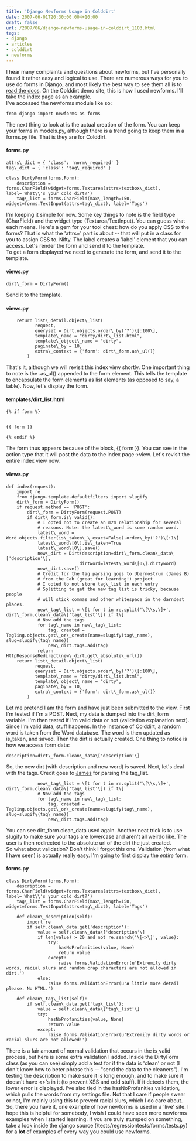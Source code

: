 ```yaml
---
title: 'Django Newforms Usage in Colddirt'
date: 2007-06-01T20:30:00.004+10:00
draft: false
url: /2007/06/django-newforms-usage-in-colddirt_1103.html
tags: 
- django
- articles
- colddirt
- newforms
---
```


I hear many complaints and questions about newforms, but I've personally found it rather easy and logical to use. There are numerous ways for you to use do forms in Django, and most likely the best way to see them all is to [read the docs](http://www.djangoproject.com/documentation/newforms/). On the Colddirt demo site, this is how I used newforms. I'll take the index page as an example.  
I've accessed the newforms module like so:  
```
from django import newforms as forms
```  
  
The next thing to look at is the actual creation of the form. You can keep your forms in models.py, although there is a trend going to keep them in a forms.py file. That is they are for Colddirt.  

#### forms.py

  
  
```
attrs\_dict = { 'class': 'norm\_required' }
tag\_dict = { 'class': 'tag\_required' }

class DirtyForm(forms.Form):
    description = forms.CharField(widget=forms.Textarea(attrs=textbox\_dict), label='What\\'s your cold dirt?')
    tag\_list = forms.CharField(max\_length=150, widget=forms.TextInput(attrs=tag\_dict), label='Tags')
```  
  
I'm keeping it simple for now. Some key things to note is the field type (CharField) and the widget type (Textarea/TextInput). You can guess what each means. Here's a gem for your tool chest: how do you apply CSS to the forms? That is what the 'attrs=' part is about -- that will put in a class for you to assign CSS to. Nifty. The label creates a 'label' element that you can access. Let's render the form and send it to the template.  
To get a form displayed we need to generate the form, and send it to the template.  

#### views.py

  
```
dirt\_form = DirtyForm() 
```  
  
Send it to the template.  

#### views.py

  
```
    return list\_detail.object\_list(
           request,
           queryset = Dirt.objects.order\_by('?')\[:100\],
           template\_name = "dirty/dirt\_list.html",
           template\_object\_name = "dirty",
           paginate\_by = 10,
           extra\_context = {'form': dirt\_form.as\_ul()}
        )
```  
  
That's it, although we will revisit this index view shortly. One important thing to note is the .as\_ul() appended to the form element. This tells the template to encapsulate the form elements as list elements (as opposed to say, a table). Now, let's display the form.  

#### templates/dirt\_list.html

  
```
{% if form %}
        

{{ form }}

{% endif %}
```  
  
The form thus appears because of the block, {{ form }}. You can see in the action type that it will post the data to the index page->view. Let's revisit the entire index view now.  

#### views.py

  
  
```
def index(request):
    import re
    from django.template.defaultfilters import slugify
    dirt\_form = DirtyForm()
    if request.method == 'POST':
        dirt\_form = DirtyForm(request.POST)
        if dirt\_form.is\_valid():
            # I opted not to create an m2m relationship for several
            # reasons. Note: the latest\_word is some random word.
            latest\_word = Word.objects.filter(is\_taken\_\_exact=False).order\_by('?')\[:1\]            
            latest\_word\[0\].is\_taken=True
            latest\_word\[0\].save()
            new\_dirt = Dirt(description=dirt\_form.clean\_data\['description'\],
                            dirtword=latest\_word\[0\].dirtyword)
            new\_dirt.save()
            # Credit for the tag parsing goes to Ubernostrum (James B)
            # from the Cab (great for learning!) project
            # I opted to not store tag\_list in each entry
            # Splitting to get the new tag list is tricky, because people
            # will stick commas and other whitespace in the darndest places.
            new\_tag\_list = \[t for t in re.split('\[\\s,\]+', dirt\_form.clean\_data\['tag\_list'\]) if t\]
            # Now add the tags
            for tag\_name in new\_tag\_list:
                tag, created = Tagling.objects.get\_or\_create(name=slugify(tag\_name), slug=slugify(tag\_name))
                new\_dirt.tags.add(tag)
            return HttpResponseRedirect(new\_dirt.get\_absolute\_url())
    return list\_detail.object\_list(
           request,
           queryset = Dirt.objects.order\_by('?')\[:100\],
           template\_name = "dirty/dirt\_list.html",
           template\_object\_name = "dirty",
           paginate\_by = 10,
           extra\_context = {'form': dirt\_form.as\_ul()}
        )
```  
  
Let me pretend I am the form and have just been submitted to the view. First I'm tested if I'm a POST. Next, my data is dumped into the dirt\_form variable. I'm then tested if I'm valid data or not (validation explanation next). Since I'm valid data, stuff happens. In the instance of Colddirt, a random word is taken from the Word database. The word is then updated as is\_taken, and saved. Then the dirt is actually created. One thing to notice is how we access form data:  
```
description=dirt\_form.clean\_data\['description'\]
```  
  
So, the new dirt (with description and new word) is saved. Next, let's deal with the tags. Credit goes to [James](http://www.b-list.org/) for parsing the tag\_list.  
```
            new\_tag\_list = \[t for t in re.split('\[\\s,\]+', dirt\_form.clean\_data\['tag\_list'\]) if t\]
            # Now add the tags
            for tag\_name in new\_tag\_list:
                tag, created = Tagling.objects.get\_or\_create(name=slugify(tag\_name), slug=slugify(tag\_name))
                new\_dirt.tags.add(tag)
```  
  
You can see dirt\_form.clean\_data used again. Another neat trick is to use slugify to make sure your tags are lowercase and aren't all weirdo like. The user is then redirected to the absolute url of the dirt the just created.  
So what about validation? Don't think I forgot this one. Validation (from what I have seen) is actually really easy. I'm going to first display the _entire_ form.  

#### forms.py

  
```
class DirtyForm(forms.Form):
    description = forms.CharField(widget=forms.Textarea(attrs=textbox\_dict), label='What\\'s your cold dirt?')
    tag\_list = forms.CharField(max\_length=150, widget=forms.TextInput(attrs=tag\_dict), label='Tags')
 
    def clean\_description(self):
        import re
        if self.clean\_data.get('description'):
            value = self.clean\_data\['description'\]
            if len(value) > 20 and not re.search('\[<>\]', value):
                try: 
                    hasNoProfanities(value, None)
                    return value
                except:
                    raise forms.ValidationError(u'Extremily dirty words, racial slurs and random crap characters are not allowed in dirt.') 
            else:
                raise forms.ValidationError(u'A little more detail please. No HTML.')
               
    def clean\_tag\_list(self):
        if self.clean\_data.get('tag\_list'):
            value = self.clean\_data\['tag\_list'\]
            try: 
                hasNoProfanities(value, None)
                return value
            except:
                raise forms.ValidationError(u'Extremily dirty words or racial slurs are not allowed!') 

```  
  
There is a fair amount of normal validation that occurs in the is\_valid process, but here is some extra validation I added. Inside the DirtyForm class (as you can see) simply add a test for if the data is 'clean' or not (I don't know how to beter phrase this -- "send the data to the cleaners"). I'm testing the description to make sure it is long enough, and to make sure it doesn't have <>'s in it (to prevent XSS and odd stuff). If it detects them, the lower error is displayed. I've also tied in the hasNoProfanities validation, which pulls the words from my settings file. Not that I care if people swear or not, I'm mainly using this to prevent racial slurs, which I do care about.  
So, there you have it, one example of how newforms is used in a 'live' site. I hope this is helpful for somebody, I wish I could have seen more newforms examples when I started learning. If you are truly stumped on something, take a look inside the django source (/tests/regressiontests/forms/tests.py) for a **lot** of examples of every way you could use newforms.